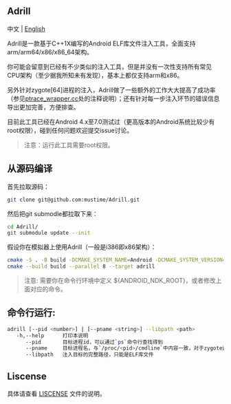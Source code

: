 ## Adrill

中文 | [English](https://github.com/mustime/Adrill/blob/main/README.md)

Adrill是一款基于C++1X编写的Android ELF库文件注入工具，全面支持arm/arm64/x86/x86_64架构。

你可能会留意到已经有不少类似的注入工具，但是并没有一次性支持所有常见CPU架构（至少据我所知未有发现），基本上都仅支持arm和x86。

另外针对zygote[64]进程的注入，Adrill做了一些额外的工作大大提高了成功率（参见[ptrace_wrapper.cc](https://github.com/mustime/Adrill/blob/main/source/ptrace_wrapper.cc#L184)处的注释说明）；还有针对每一步注入环节的错误信息导出更加完善，方便排查。

目前此工具已经在Android 4.x至7.0测试过（更高版本的Android系统比较少有root权限），碰到任何问题欢迎提交issue讨论。

> 注意：运行此工具需要root权限。

## 从源码编译

首先拉取源码：

```bash
git clone git@github.com:mustime/Adrill.git
```

然后把git submodle都拉取下来：

```bash
cd Adrill/
git submodule update --init
```

假设你在模拟器上使用Adrill（一般是i386即x86架构）：

```bash
cmake -S . -B build -DCMAKE_SYSTEM_NAME=Android -DCMAKE_SYSTEM_VERSION=21 -DCMAKE_ANDROID_ARCH_ABI=x86 -DCMAKE_ANDROID_NDK=$ANDROID_NDK_ROOT
cmake --build build --parallel 8 --target adrill
```

> 注意: 需要你在命令行环境中定义 ${ANDROID_NDK_ROOT}，或者修改上面对应的命令。

## 命令行运行:

```bash
adrill [--pid <number>] | [--pname <string>] --libpath <path>
   -h,--help      打印本说明
      --pid       目标进程id，可以通过`ps`命令行查找得到
      --pname     目标进程名，与`/proc/<pid>/cmdline`中内容一致，对于zygote这类具名进程的注入比较方便
      --libpath   注入目标的完整路径，只能是ELF库文件
```

## Liscense

具体请查看 [LISCENSE](https://github.com/mustime/Adrill/blob/main/LICENSE) 文件的说明。